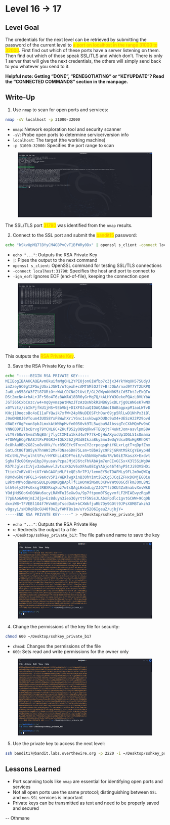 # Level 16 → 17

## Level Goal

The credentials for the next level can be retrieved by submitting the password of the current level to <mark style="color:orange;">a port on localhost in the range 31000 to 32000</mark>. First find out which of these ports have a server listening on them. Then find out which of those speak SSL/TLS and which don’t. There is only 1 server that will give the next credentials, the others will simply send back to you whatever you send to it.

**Helpful note: Getting “DONE”, “RENEGOTIATING” or “KEYUPDATE”? Read the “CONNECTED COMMANDS” section in the manpage.**



## Write-Up

1. Use `nmap` to scan for open ports and services:

```sh
nmap -sV localhost -p 31000-32000
```

* `nmap`: Network exploration tool and security scanner
* `-sV`: Probe open ports to determine service/version info
* `localhost`: The target (the working machine)
* `-p 31000-32000`: Specifies the port range to scan

<figure><img src="../../../../.gitbook/assets/Untitled (1) (1) (1).png" alt="nmap -sV localhost -p 31000-32000"><figcaption></figcaption></figure>

The SSL/TLS port <mark style="color:orange;">31790</mark> was identified from the `nmap` results.

2. Connect to the SSL port and submit the <mark style="color:orange;">bandit15</mark> password:

```sh
echo "kSkvUpMQ7lBYyCM4GBPvCvT1BfWRy0Dx" | openssl s_client -connect localhost:31790 -ign_eof
```

* `echo "..."`: Outputs the RSA Private Key
* `|`: Pipes the output to the next command
* `openssl s_client`: OpenSSL command for testing SSL/TLS connections
* `-connect localhost:31790`: Specifies the host and port to connect to
* `-ign_eof`: Ignores EOF (end-of-file), keeping the connection open

<figure><img src="../../../../.gitbook/assets/Untitled (3).png" alt="echo &#x22;kSkvUpMQ7lBYyCM4GBPvCvT1BfWRy0Dx&#x22; | openssl s_client -connect localhost:31790 -ign_eof"><figcaption></figcaption></figure>

This outputs the <mark style="color:orange;">RSA Private Key</mark>.

3. Save the RSA Private Key to a file:

```sh
echo "-----BEGIN RSA PRIVATE KEY-----
MIIEogIBAAKCAQEAvmOkuifmMg6HL2YPIOjon6iWfbp7c3jx34YkYWqUH57SUdyJ
imZzeyGC0gtZPGujUSxiJSWI/oTqexh+cAMTSMlOJf7+BrJObArnxd9Y7YT2bRPQ
Ja6Lzb558YW3FZl87ORiO+rW4LCDCNd2lUvLE/GL2GWyuKN0K5iCd5TbtJzEkQTu
DSt2mcNn4rhAL+JFr56o4T6z8WWAW18BR6yGrMq7Q/kALHYW3OekePQAzL0VUYbW
JGTi65CxbCnzc/w4+mqQyvmzpWtMAzJTzAzQxNbkR2MBGySxDLrjg0LWN6sK7wNX
x0YVztz/zbIkPjfkU1jHS+9EbVNj+D1XFOJuaQIDAQABAoIBABagpxpM1aoLWfvD
KHcj10nqcoBc4oE11aFYQwik7xfW+24pRNuDE6SFthOar69jp5RlLwD1NhPx3iBl
J9nOM8OJ0VToum43UOS8YxF8WwhXriYGnc1sskbwpXOUDc9uX4+UESzH22P29ovd
d8WErY0gPxun8pbJLmxkAtWNhpMvfe0050vk9TL5wqbu9AlbssgTcCXkMQnPw9nC
YNN6DDP2lbcBrvgT9YCNL6C+ZKufD52yOQ9qOkwFTEQpjtF4uNtJom+asvlpmS8A
vLY9r60wYSvmZhNqBUrj7lyCtXMIu1kkd4w7F77k+DjHoAXyxcUp1DGL51sOmama
+TOWWgECgYEA8JtPxP0GRJ+IQkX262jM3dEIkza8ky5moIwUqYdsx0NxHgRRhORT
8c8hAuRBb2G82so8vUHk/fur85OEfc9TncnCY2crpoqsghifKLxrLgtT+qDpfZnx
SatLdt8GfQ85yA7hnWWJ2MxF3NaeSDm75Lsm+tBbAiyc9P2jGRNtMSkCgYEAypHd
HCctNi/FwjulhttFx/rHYKhLidZDFYeiE/v45bN4yFm8x7R/b0iE7KaszX+Exdvt
SghaTdcG0Knyw1bpJVyusavPzpaJMjdJ6tcFhVAbAjm7enCIvGCSx+X3l5SiWg0A
R57hJglezIiVjv3aGwHwvlZvtszK6zV6oXFAu0ECgYAbjo46T4hyP5tJi93V5HDi
Ttiek7xRVxUl+iU7rWkGAXFpMLFteQEsRr7PJ/lemmEY5eTDAFMLy9FL2m9oQWCg
R8VdwSk8r9FGLS+9aKcV5PI/WEKlwgXinB3OhYimtiG2Cg5JCqIZFHxD6MjEGOiu
L8ktHMPvodBwNsSBULpG0QKBgBAplTfC1HOnWiMGOU3KPwYWt0O6CdTkmJOmL8Ni
blh9elyZ9FsGxsgtRBXRsqXuz7wtsQAgLHxbdLq/ZJQ7YfzOKU4ZxEnabvXnvWkU
YOdjHdSOoKvDQNWu6ucyLRAWFuISeXw9a/9p7ftpxm0TSgyvmfLF2MIAEwyzRqaM
77pBAoGAMmjmIJdjp+Ez8duyn3ieo36yrttF5NSsJLAbxFpdlc1gvtGCWW+9Cq0b
dxviW8+TFVEBl1O4f7HVm6EpTscdDxU+bCXWkfjuRb7Dy9GOtt9JPsX8MBTakzh3
vBgsyi/sN3RqRBcGU40fOoZyfAMT8s1m/uYv52O6IgeuZ/ujbjY=
-----END RSA PRIVATE KEY-----" > ~/Desktop/sshkey_private_b17
```

* `echo "..."`: Outputs the RSA Private Key
* `>`: Redirects the output to a file
* `~/Desktop/sshkey_private_b17`: The file path and name to save the key

<figure><img src="../../../../.gitbook/assets/image (2) (1) (1) (1) (1).png" alt="Save the RSA Private Key to a file"><figcaption></figcaption></figure>

4. Change the permissions of the key file for security:

```sh
chmod 600 ~/Desktop/sshkey_private_b17
```

* `chmod`: Changes the permissions of the file
* `600`: Sets read and write permissions for the owner only

<figure><img src="../../../../.gitbook/assets/image (3) (1) (1) (1).png" alt=""><figcaption></figcaption></figure>

5. Use the private key to access the next level:

```sh
ssh bandit17@bandit.labs.overthewire.org -p 2220 -i ~/Desktop/sshkey_private_b17
```



## Lessons Learned

* Port scanning tools like `nmap` are essential for identifying open ports and services
* Not all open ports use the same protocol; distinguishing between `SSL` and `non-SSL` services is important
* Private keys can be transmitted as text and need to be properly saved and secured



\-- Othmane




